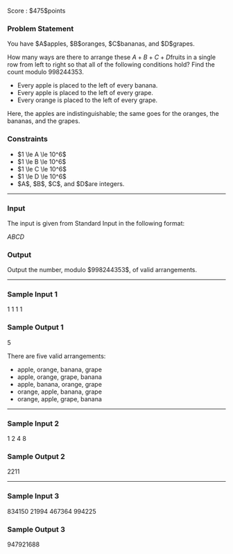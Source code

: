 
<div>

<span>

<span>

<p>
Score : $475$points
</p>

<div>

<section>

### **Problem Statement**

<p>
You have $A$apples, $B$oranges, $C$bananas, and $D$grapes.

How many ways are there to arrange these $A+B+C+D$fruits in a single row from left to right so that all of the following conditions hold? Find the count modulo $998244353$.
</p>

<ul>

<li>
Every apple is placed to the left of every banana.
</li>

<li>
Every apple is placed to the left of every grape.
</li>

<li>
Every orange is placed to the left of every grape.
</li>

</ul>

<p>
Here, the apples are indistinguishable; the same goes for the oranges, the bananas, and the grapes.
</p>

</section>

</div>

<div>

<section>

### **Constraints**

<ul>

<li>
$1 \le A \le 10^6$
</li>

<li>
$1 \le B \le 10^6$
</li>

<li>
$1 \le C \le 10^6$
</li>

<li>
$1 \le D \le 10^6$
</li>

<li>
$A$, $B$, $C$, and $D$are integers.
</li>

</ul>

</section>

</div>

---

<div>

<div>

<section>

### **Input**

<p>
The input is given from Standard Input in the following format:
</p>

<div>

$A$$B$$C$$D$
</div>

</section>

</div>

<div>

<section>

### **Output**

<p>
Output the number, modulo $998244353$, of valid arrangements.
</p>

</section>

</div>

</div>

---

<div>

<section>

### **Sample Input 1**

<div>

1 1 1 1

</div>

</section>

</div>

<div>

<section>

### **Sample Output 1**

<div>

5

</div>

<p>
There are five valid arrangements:
</p>

<ul>

<li>
apple, orange, banana, grape
</li>

<li>
apple, orange, grape, banana
</li>

<li>
apple, banana, orange, grape
</li>

<li>
orange, apple, banana, grape
</li>

<li>
orange, apple, grape, banana
</li>

</ul>

</section>

</div>

---

<div>

<section>

### **Sample Input 2**

<div>

1 2 4 8

</div>

</section>

</div>

<div>

<section>

### **Sample Output 2**

<div>

2211

</div>

</section>

</div>

---

<div>

<section>

### **Sample Input 3**

<div>

834150 21994 467364 994225

</div>

</section>

</div>

<div>

<section>

### **Sample Output 3**

<div>

947921688

</div>

</section>

</div>

</span>

</span>

</div>
